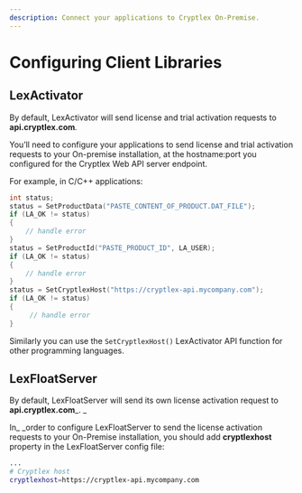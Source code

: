 ```yaml
---
description: Connect your applications to Cryptlex On-Premise.
---
```


# Configuring Client Libraries

## LexActivator

By default, LexActivator will send license and trial activation requests to **api.cryptlex.com**_._

You’ll need to configure your applications to send license and trial activation requests to your On-premise installation, at the hostname:port you configured for the Cryptlex Web API server endpoint.

For example, in C/C++ applications:

```c
int status;
status = SetProductData("PASTE_CONTENT_OF_PRODUCT.DAT_FILE");
if (LA_OK != status)
{
	// handle error
}
status = SetProductId("PASTE_PRODUCT_ID", LA_USER);
if (LA_OK != status)
{
	// handle error
}
status = SetCryptlexHost("https://cryptlex-api.mycompany.com");
if (LA_OK != status)
{
	 // handle error
}
```

Similarly you can use the `SetCryptlexHost()` LexActivator API function for other programming languages.

## LexFloatServer

By default, LexFloatServer will send its own license activation request to **api.cryptlex.com**_. _

In_ _order to configure LexFloatServer to send the license activation requests to your On-Premise installation, you should add **cryptlexhost** property in the LexFloatServer config file:

```bash
...
# Cryptlex host
cryptlexhost=https://cryptlex-api.mycompany.com
```
